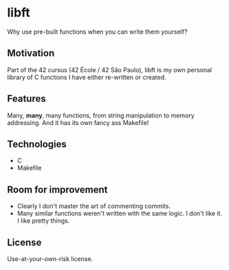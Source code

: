 # libft
Why use pre-built functions when you can write them yourself?

## Motivation

Part of the 42 cursus (42 École / 42 São Paulo), libft is my own personal library of C functions I have either re-written or created. 

## Features

Many, **many**, many functions, from string manipulation to memory addressing. And it has its own fancy ass Makefile! 


## Technologies

  - C
  - Makefile

 
## Room for improvement
  
  - Clearly I don't master the art of commenting commits.
  - Many similar functions weren't written with the same logic. I don't like it. I like pretty things.  


## License

Use-at-your-own-risk license. 





